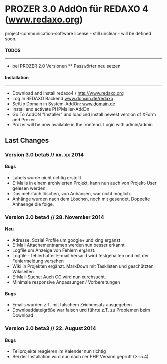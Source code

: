 PROZER 3.0 AddOn für REDAXO 4 (www.redaxo.org)
=============

project-communication-software
license - still unclear - will be defined soon.


#### TODOS
-------
* bei PROZER 2.0 Versionen
** Passwörter neu setzen


#### Installation
-------
* Download and install redaxo4 / http://www.redaxo.org
* Log In REDAXO Backend www.domain.de/redaxo
* SetUp Domain in System-AddOn: www.domain.de
* Install and activate PHPMailer-AddOn
* Go To AddON "Installer" and load and install newest version of XForm and Prozer
* Prozer will be now available in the frontend. Login with admin/admin


Last Changes
-------

### Version 3.0 beta5 // xx. xx 2014


#### Bugs

* Labels wurde nicht richtig erstellt.
* E-Mails in einem archivierten Projekt, kann nun auch von Projekt-User gelesen werden.
* Das mehrfach löschen, von Anhängen, war nicht möglich.
* Anhänge wurden nach dem Löschen, noch mit gesendet, Doppelte Anhaenge die folge.


### Version 3.0 beta4 // 28. November 2014

#### Neu

* Adresse. Sozial Profile um google+ und xing ergänzt
* E-Mail Attachementnamen werden nun besser erkannt
* Logfile um Anzeige von Fehlern ergänzt. 
* Logfile - fehlerhafter E-mail Versand wird festgehalten und mit der Fehlermeldung versehen
* Wiki in Projekten ergänzt. MarkDown mit Tasklisten und geschützten Wikiseiten
* E-Mail-Suche: Auch CC wird nun durchsucht.
* Minimale responsive Anpassungen / Vorbereitungen

#### Bugs

* Emails wurden z.T. mit falschem Zeichensatz ausgegeben
* Downloaddateigröße war falsch und führte z.T. zu Problemen beim Download


### Version 3.0 beta3 // 22. August 2014

#### Bugs

* Teilprojekte reagieren im Kalender nun richtig
* Bei der Installation wird nun nach der PHP Version geprüft (>=5.4)


